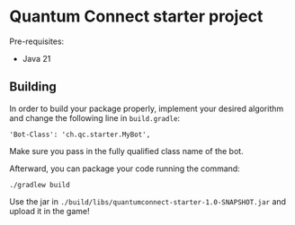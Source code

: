 # Quantum Connect starter project

Pre-requisites:

- Java 21

## Building 

In order to build your package properly, implement your desired algorithm and change the following
line in `build.gradle`:

```
'Bot-Class': 'ch.qc.starter.MyBot',
```

Make sure you pass in the fully qualified class name of the bot.

Afterward, you can package your code running the command:

```
./gradlew build 
```

Use the jar in `./build/libs/quantumconnect-starter-1.0-SNAPSHOT.jar` and upload it in the game!
